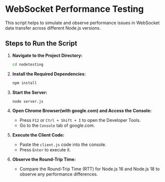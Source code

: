 
# WebSocket Performance Testing

This script helps to simulate and observe performance issues in WebSocket data transfer across different Node.js versions.

## Steps to Run the Script

1. **Navigate to the Project Directory:**

   ```bash
   cd nodetesting
   ```

2. **Install the Required Dependencies:**

   ```bash
   npm install
   ```

3. **Start the Server:**

   ```bash
   node server.js
   ```

4. **Open Chrome Browser(with google.com) and Access the Console:**

   - Press `F12` or `Ctrl + Shift + I` to open the Developer Tools.
   - Go to the `Console` tab of google.com.

5. **Execute the Client Code:**

   - Paste the `client.js` code into the console.
   - Press `Enter` to execute it.

6. **Observe the Round-Trip Time:**

   - Compare the Round-Trip Time (RTT) for Node.js 16 and Node.js 18 to observe any performance differences.
